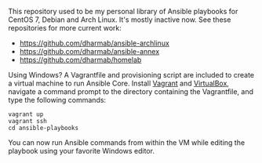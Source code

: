 This repository used to be my personal library of Ansible playbooks for CentOS 7, Debian and Arch Linux. It's mostly inactive now. See these repositories for more current work:

- https://github.com/dharmab/ansible-archlinux
- https://github.com/dharmab/ansible-annex
- https://github.com/dharmab/homelab

Using Windows? A Vagrantfile and provisioning script are included to create a virtual machine to run Ansible Core. Install [Vagrant](http://www.vagrantup.com) and [VirtualBox](https://www.virtualbox.org/), navigate a command prompt to the directory containing the Vagrantfile, and type the following commands:

    vagrant up
    vagrant ssh
    cd ansible-playbooks

You can now run Ansible commands from within the VM while editing the playbook using your favorite Windows editor.
